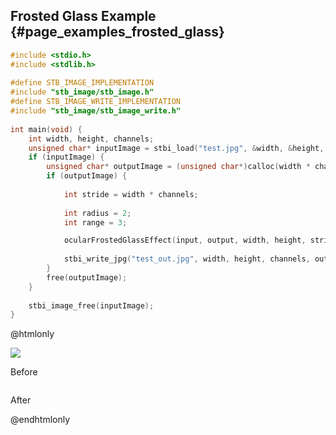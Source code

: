## Frosted Glass Example {#page_examples_frosted_glass}

```c
#include <stdio.h>  
#include <stdlib.h>  
  
#define STB_IMAGE_IMPLEMENTATION  
#include "stb_image/stb_image.h"  
#define STB_IMAGE_WRITE_IMPLEMENTATION  
#include "stb_image/stb_image_write.h"  
  
int main(void) {  
    int width, height, channels;  
    unsigned char* inputImage = stbi_load("test.jpg", &width, &height, &channels, 0);  
    if (inputImage) {  
        unsigned char* outputImage = (unsigned char*)calloc(width * channels * height * sizeof(unsigned char), 1);  
        if (outputImage) {  
  
            int stride = width * channels;  
  
            int radius = 2;
            int range = 3;

            ocularFrostedGlassEffect(input, output, width, height, stride, radius, range);
  
            stbi_write_jpg("test_out.jpg", width, height, channels, outputImage, 100);  
        }  
        free(outputImage);  
    }  
  
    stbi_image_free(inputImage);  
}
```

@htmlonly
<div class="sample-images">
    <div class="img-with-text">
        <img src="frosted_glass.jpg"/>
        <p>Before</p>
    </div>
    <div class="img-with-text">
        <img src="frosted_glass_out.jpg" alt=""/>
        <p>After</p>
    </div>
</div>
@endhtmlonly
